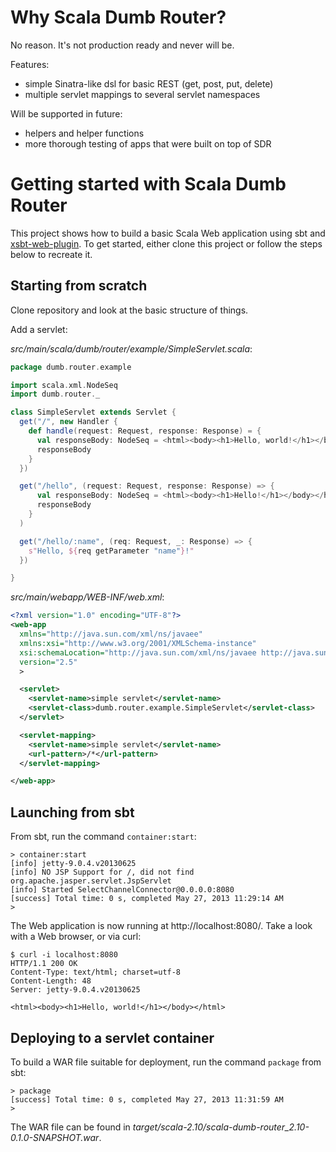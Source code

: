 # Why Scala Dumb Router?

No reason. It's not production ready and never will be.

Features:
* simple Sinatra-like dsl for basic REST (get, post, put, delete)
* multiple servlet mappings to several servlet namespaces

Will be supported in future:
* helpers and helper functions
* more thorough testing of apps that were built on top of SDR

# Getting started with Scala Dumb Router

This project shows how to build a basic Scala Web application using sbt and [xsbt-web-plugin](https://github.com/JamesEarlDouglas/xsbt-web-plugin).  To get started, either clone this project or follow the steps below to recreate it.

## Starting from scratch

Clone repository and look at the basic structure of things.

Add a servlet:

*src/main/scala/dumb/router/example/SimpleServlet.scala*:

```scala
package dumb.router.example

import scala.xml.NodeSeq
import dumb.router._

class SimpleServlet extends Servlet {
  get("/", new Handler {
    def handle(request: Request, response: Response) = {
      val responseBody: NodeSeq = <html><body><h1>Hello, world!</h1></body></html>
      responseBody
    }
  })

  get("/hello", (request: Request, response: Response) => {
      val responseBody: NodeSeq = <html><body><h1>Hello!</h1></body></html>
      responseBody
    }
  )

  get("/hello/:name", (req: Request, _: Response) => {
    s"Hello, ${req getParameter "name"}!"
  })

}
```

*src/main/webapp/WEB-INF/web.xml*:

```xml
<?xml version="1.0" encoding="UTF-8"?>
<web-app
  xmlns="http://java.sun.com/xml/ns/javaee"
  xmlns:xsi="http://www.w3.org/2001/XMLSchema-instance"
  xsi:schemaLocation="http://java.sun.com/xml/ns/javaee http://java.sun.com/xml/ns/javaee/web-app_2_5.xsd"
  version="2.5"
  >

  <servlet>
    <servlet-name>simple servlet</servlet-name>
    <servlet-class>dumb.router.example.SimpleServlet</servlet-class>
  </servlet>

  <servlet-mapping>
    <servlet-name>simple servlet</servlet-name>
    <url-pattern>/*</url-pattern>
  </servlet-mapping>

</web-app>
```

## Launching from sbt

From sbt, run the command `container:start`:

```
> container:start
[info] jetty-9.0.4.v20130625
[info] NO JSP Support for /, did not find org.apache.jasper.servlet.JspServlet
[info] Started SelectChannelConnector@0.0.0.0:8080
[success] Total time: 0 s, completed May 27, 2013 11:29:14 AM
>
```

The Web application is now running at http://localhost:8080/.  Take a look with a Web browser, or via curl:

```
$ curl -i localhost:8080
HTTP/1.1 200 OK
Content-Type: text/html; charset=utf-8
Content-Length: 48
Server: jetty-9.0.4.v20130625

<html><body><h1>Hello, world!</h1></body></html>
```

## Deploying to a servlet container

To build a WAR file suitable for deployment, run the command `package` from sbt:

```
> package
[success] Total time: 0 s, completed May 27, 2013 11:31:59 AM
> 
```

The WAR file can be found in *target/scala-2.10/scala-dumb-router_2.10-0.1.0-SNAPSHOT.war*.
